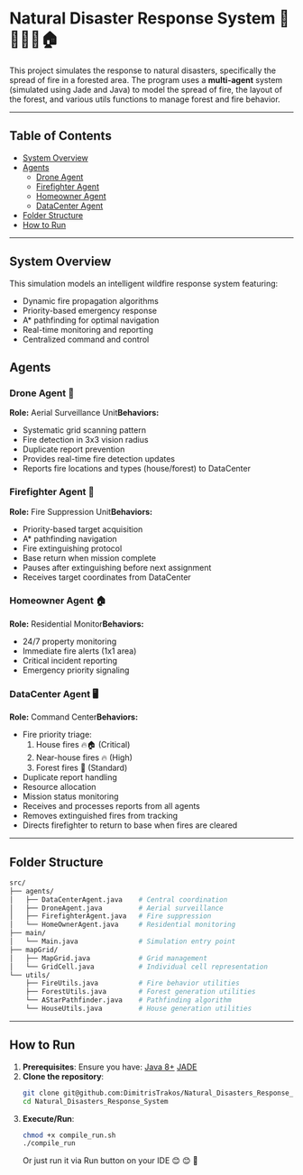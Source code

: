 # Natural Disaster Response System 🌲🔥🚁🚒🏠

This project simulates the response to natural disasters, specifically the spread of fire in a forested area. The program uses a **multi-agent** system (simulated using Jade and Java) to model the spread of fire, the layout of the forest, and various utils functions to manage forest and fire behavior.

---

## Table of Contents

- [System Overview](#system-overview)
- [Agents](#agents)
  - [Drone Agent](#drone-agent-)
  - [Firefighter Agent](#firefighter-agent-)
  - [Homeowner Agent](#homeowner-agent-)
  - [DataCenter Agent](#datacenter-agent-)
- [Folder Structure](#folder-structure)
- [How to Run](#how-to-run)

---

## System Overview

This simulation models an intelligent wildfire response system featuring:

- Dynamic fire propagation algorithms
- Priority-based emergency response
- A* pathfinding for optimal navigation
- Real-time monitoring and reporting
- Centralized command and control

## Agents

### Drone Agent 🚁

**Role:** Aerial Surveillance Unit**Behaviors:**

- Systematic grid scanning pattern
- Fire detection in 3x3 vision radius
- Duplicate report prevention
- Provides real-time fire detection updates
- Reports fire locations and types (house/forest) to DataCenter

### Firefighter Agent 🚒

**Role:** Fire Suppression Unit**Behaviors:**

- Priority-based target acquisition
- A* pathfinding navigation
- Fire extinguishing protocol
- Base return when mission complete
- Pauses after extinguishing before next assignment
- Receives target coordinates from DataCenter

### Homeowner Agent 🏠

**Role:** Residential Monitor**Behaviors:**

- 24/7 property monitoring
- Immediate fire alerts (1x1 area)
- Critical incident reporting
- Emergency priority signaling

### DataCenter Agent 🖥️

**Role:** Command Center**Behaviors:**

- Fire priority triage:
  1. House fires 🔥🏠 (Critical)
  2. Near-house fires 🔥 (High)
  3. Forest fires 🌲 (Standard)
- Duplicate report handling
- Resource allocation
- Mission status monitoring
- Receives and processes reports from all agents
- Removes extinguished fires from tracking
- Directs firefighter to return to base when fires are cleared

---

## Folder Structure

```bash
src/
├── agents/
│   ├── DataCenterAgent.java    # Central coordination
│   ├── DroneAgent.java         # Aerial surveillance
│   ├── FirefighterAgent.java   # Fire suppression
│   └── HomeOwnerAgent.java     # Residential monitoring
├── main/
│   └── Main.java               # Simulation entry point
├── mapGrid/
│   ├── MapGrid.java            # Grid management
│   └── GridCell.java           # Individual cell representation
└── utils/
    ├── FireUtils.java          # Fire behavior utilities
    ├── ForestUtils.java        # Forest generation utilities
    └── AStarPathfinder.java    # Pathfinding algorithm
    └── HouseUtils.java         # House generation utilities
```

---

## How to Run

1. **Prerequisites**: Ensure you have:
   [Java 8+](https://www.oracle.com/java/technologies/javase-jdk8-downloads.html)
   [JADE](https://img.shields.io/badge/Framework-JADE-green)
2. **Clone the repository**:
   ```bash
   git clone git@github.com:DimitrisTrakos/Natural_Disasters_Response_System.git
   cd Natural_Disasters_Response_System
   ```
3. **Execute/Run**:
   ```bash
   chmod +x compile_run.sh
   ./compile_run
   ```
   Or just run it via Run button on your IDE  😊 😊 🚀
